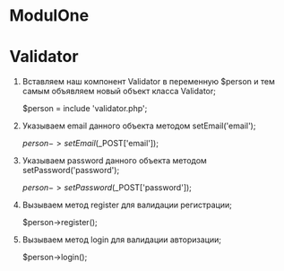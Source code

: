 # ModulOne
	
# Validator

1. Вставляем наш компонент Validator в переменную $person и тем самым объявляем новый объект класса Validator;

	$person = include 'validator.php';
	
2. Указываем email данного объекта методом setEmail('email');

	$person->setEmail($_POST['email']);
	
3. Указываем password данного объекта методом setPassword('password');

	$person->setPassword($_POST['password']);
	
4. Вызываем метод register для валидации регистрации;

	$person->register();
	
5.  Вызываем метод login для валидации авторизации;

	$person->login();
	
